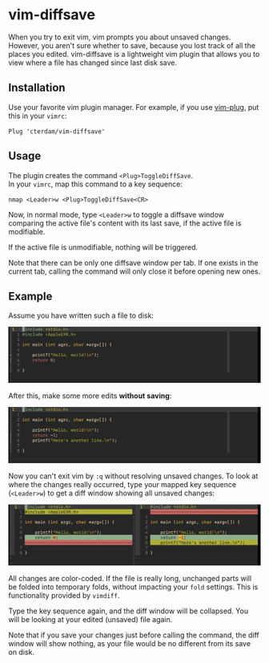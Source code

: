 # vim-diffsave

When you try to exit vim, vim prompts you about unsaved changes. However, you
aren't sure whether to save, because you lost track of all the places you
edited. vim-diffsave is a lightweight vim plugin that allows you to view where a
file has changed since last disk save.

## Installation

Use your favorite vim plugin manager. For example, if you use [vim-plug][1], put
this in your `vimrc`:

[1]:
https://github.com/junegunn/vim-plug

```vim
Plug 'cterdam/vim-diffsave'
```

## Usage

The plugin creates the command `<Plug>ToggleDiffSave`.  
In your `vimrc`, map this command to a key sequence:

```vim
nmap <Leader>w <Plug>ToggleDiffSave<CR>
```

Now, in normal mode, type `<Leader>w` to toggle a diffsave window comparing
the active file's content with its last save, if the active file is modifiable.

If the active file is unmodifiable, nothing will be triggered.

Note that there can be only one diffsave window per tab. If one exists in the
current tab, calling the command will only close it before opening new ones.

## Example

Assume you have written such a file to disk:

![before](doc/before.png)

After this, make some more edits **without saving**:

![after](doc/after.png)

Now you can't exit vim by `:q` without resolving unsaved changes. To look at
where the changes really occurred, type your mapped key sequence (`<Leader>w`)
to get a diff window showing all unsaved changes:

![diffsaveview](doc/diffsaveview.png)

All changes are color-coded. If the file is really long, unchanged parts
will be folded into temporary folds, without impacting your `fold` settings.
This is functionality provided by `vimdiff`.

Type the key sequence again, and the diff window will be collapsed. You will be
looking at your edited (unsaved) file again.

Note that if you save your changes just before calling the command, the diff
window will show nothing, as your file would be no different from its save on
disk.
